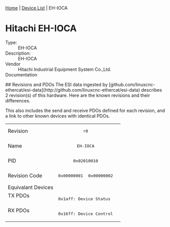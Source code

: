 <div class="nav"><a href="/esi-data">Home</a> | <a href="/esi-data/devices">Device List</a> | EH-IOCA</div>

#  Hitachi EH-IOCA

<dl>
  <dt>Type:</dt><dd>EH-IOCA</dd>
  <dt>Description:</dt><dd>EH-IOCA</dd>
  <dt>Vendor</dt><dd>Hitachi Industrial Equipment System Co.,Ltd.</dd>
  <dt>Documentation</dt><dd><a href=""></a></dd>
</dl>
## Revisions and PDOs
The ESI data ingested by [github.com/linuxcnc-ethercat/esi-data](http://github.com/linuxcnc-ethercat/esi-data) describes 2 revision(s) of this hardware.  Here are the known revisions and their differences.

This also includes the send and receive PDOs defined for each revision, and a link to other known devices with identical PDOs.

<table>
<tr >
<td class="first">Revision</td>
<td  colspan=2 align="center"><pre>r0</pre></td>
</tr>
<tr >
<td class="first">Name</td>
<td  colspan=2 align="center"><pre>EH-IOCA</pre></td>
</tr>
<tr >
<td class="first">PID</td>
<td  colspan=2 align="center"><pre>0x02010010</pre></td>
</tr>
<tr >
<td class="first">Revision Code</td>
<td ><pre>0x00000001</pre></td>
<td ><pre>0x00000002</pre></td>
</tr>
<tr >
<td class="first">Equivalant Devices</td>
<td  colspan=2 align="center"></td>
</tr>
<tr class="txpdo pdosection">
<td class="first" rowspan=1 valign=top>TX PDOs</td>
<td colspan=2 align="left"><pre>0x1aff: Device Status</pre></td>
<td></td>
</tr>
<tr class="rxpdo pdosection">
<td class="first" rowspan=1 valign=top>RX PDOs</td>
<td colspan=2 align="left"><pre>0x16ff: Device Control</pre></td>
<td></td>
</tr>
</table>
